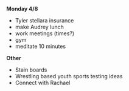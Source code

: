 **Monday 4/8**

* Tyler stellara insurance
* make Audrey lunch
* work meetings (times?)
* gym
* meditate 10 minutes

**Other**
* Stain boards 
* Wrestling based youth sports testing ideas
* Connect with Rachael
